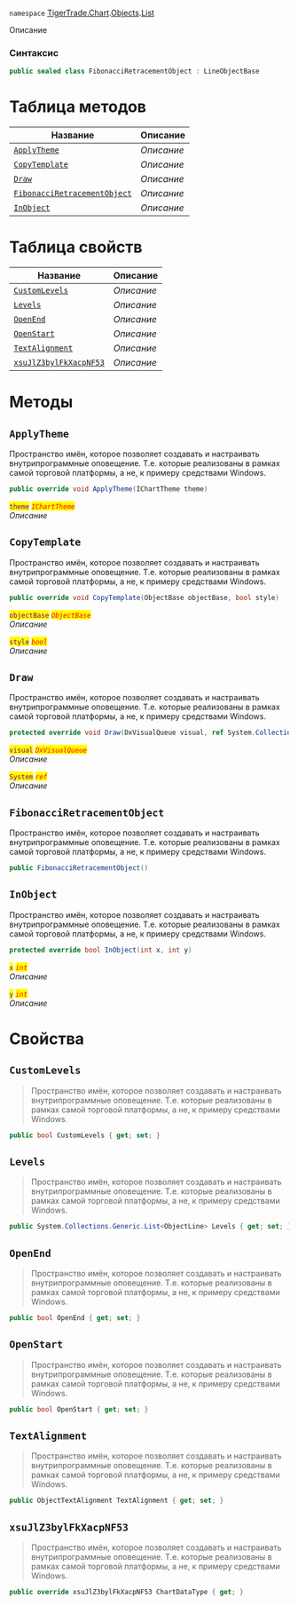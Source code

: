 
`namespace` [TigerTrade.Chart](../../../TigerTrade.Chart.md).[Objects](../../../TigerTrade.Chart/Objects.md).[List](../../../TigerTrade.Chart/Objects/List.md)


Описание

### Синтаксис
```csharp
public sealed class FibonacciRetracementObject : LineObjectBase
```


# Таблица методов
| Название | Описание |
| --- | --- |
| [`ApplyTheme`](./FibonacciRetracementObject.cs/Методы/ApplyTheme.md) | *Описание* |
| [`CopyTemplate`](./FibonacciRetracementObject.cs/Методы/CopyTemplate.md) | *Описание* |
| [`Draw`](./FibonacciRetracementObject.cs/Методы/Draw.md) | *Описание* |
| [`FibonacciRetracementObject`](./FibonacciRetracementObject.cs/Методы/FibonacciRetracementObject.md) | *Описание* |
| [`InObject`](./FibonacciRetracementObject.cs/Методы/InObject.md) | *Описание* |

# Таблица свойств
| Название | Описание |
| --- | --- |
| [`CustomLevels`](./FibonacciRetracementObject.cs/Свойства/CustomLevels.md) | *Описание* |
| [`Levels`](./FibonacciRetracementObject.cs/Свойства/Levels.md) | *Описание* |
| [`OpenEnd`](./FibonacciRetracementObject.cs/Свойства/OpenEnd.md) | *Описание* |
| [`OpenStart`](./FibonacciRetracementObject.cs/Свойства/OpenStart.md) | *Описание* |
| [`TextAlignment`](./FibonacciRetracementObject.cs/Свойства/TextAlignment.md) | *Описание* |
| [`xsuJlZ3bylFkXacpNF53`](./FibonacciRetracementObject.cs/Свойства/xsuJlZ3bylFkXacpNF53.md) | *Описание* |





# Методы

## `ApplyTheme`
Пространство имён, которое позволяет создавать и настраивать внутрипрограммные оповещение. Т.е. которые реализованы в рамках самой торговой платформы, а не, к примеру средствами Windows.

```csharp
public override void ApplyTheme(IChartTheme theme)
```

<mark style="color:purple;">`theme`</mark> <mark style="color:red;">*`IChartTheme`*</mark>  
 *Описание*  



## `CopyTemplate`
Пространство имён, которое позволяет создавать и настраивать внутрипрограммные оповещение. Т.е. которые реализованы в рамках самой торговой платформы, а не, к примеру средствами Windows.

```csharp
public override void CopyTemplate(ObjectBase objectBase, bool style)
```
<mark style="color:purple;">`objectBase`</mark> <mark style="color:red;">*`ObjectBase`*</mark>  
 *Описание*  

<mark style="color:purple;">`style`</mark> <mark style="color:red;">*`bool`*</mark>  
 *Описание*  



## `Draw`
Пространство имён, которое позволяет создавать и настраивать внутрипрограммные оповещение. Т.е. которые реализованы в рамках самой торговой платформы, а не, к примеру средствами Windows.

```csharp
protected override void Draw(DxVisualQueue visual, ref System.Collections.Generic.List<ObjectLabelInfo> labels)
```
<mark style="color:purple;">`visual`</mark> <mark style="color:red;">*`DxVisualQueue`*</mark>  
 *Описание*  

<mark style="color:purple;">`System`</mark> <mark style="color:red;">*`ref`*</mark>  
 *Описание*  



## `FibonacciRetracementObject`
Пространство имён, которое позволяет создавать и настраивать внутрипрограммные оповещение. Т.е. которые реализованы в рамках самой торговой платформы, а не, к примеру средствами Windows.

```csharp
public FibonacciRetracementObject()
```


## `InObject`
Пространство имён, которое позволяет создавать и настраивать внутрипрограммные оповещение. Т.е. которые реализованы в рамках самой торговой платформы, а не, к примеру средствами Windows.

```csharp
protected override bool InObject(int x, int y)
```

<mark style="color:purple;">`x`</mark> <mark style="color:red;">*`int`*</mark>  
 *Описание*  

<mark style="color:purple;">`y`</mark> <mark style="color:red;">*`int`*</mark>  
 *Описание*  


# Свойства

## `CustomLevels`
> Пространство имён, которое позволяет создавать и настраивать внутрипрограммные оповещение. Т.е. которые реализованы в рамках самой торговой платформы, а не, к примеру средствами Windows.

```csharp
public bool CustomLevels { get; set; }
```

## `Levels`
> Пространство имён, которое позволяет создавать и настраивать внутрипрограммные оповещение. Т.е. которые реализованы в рамках самой торговой платформы, а не, к примеру средствами Windows.

```csharp
public System.Collections.Generic.List<ObjectLine> Levels { get; set; }
```

## `OpenEnd`
> Пространство имён, которое позволяет создавать и настраивать внутрипрограммные оповещение. Т.е. которые реализованы в рамках самой торговой платформы, а не, к примеру средствами Windows.

```csharp
public bool OpenEnd { get; set; }
```

## `OpenStart`
> Пространство имён, которое позволяет создавать и настраивать внутрипрограммные оповещение. Т.е. которые реализованы в рамках самой торговой платформы, а не, к примеру средствами Windows.

```csharp
public bool OpenStart { get; set; }
```

## `TextAlignment`
> Пространство имён, которое позволяет создавать и настраивать внутрипрограммные оповещение. Т.е. которые реализованы в рамках самой торговой платформы, а не, к примеру средствами Windows.

```csharp
public ObjectTextAlignment TextAlignment { get; set; }
```

## `xsuJlZ3bylFkXacpNF53`
> Пространство имён, которое позволяет создавать и настраивать внутрипрограммные оповещение. Т.е. которые реализованы в рамках самой торговой платформы, а не, к примеру средствами Windows.

```csharp
public override xsuJlZ3bylFkXacpNF53 ChartDataType { get; }
```


